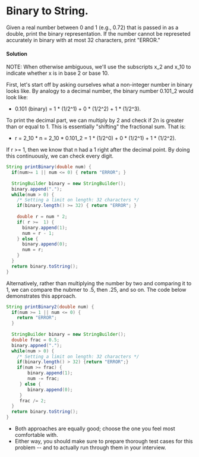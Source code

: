 # Binary to String.

Given a real number between 0 and 1 (e.g., 0.72) that is passed in as a double, print the binary representation.
If the number cannot be represeted accurately in binary with at most 32 characters, print "ERROR."

#### Solution

NOTE: When otherwise ambiguous, we'll use the subscripts x_2 and x_10 to indicate whether x is in base 2 or base 10. 

First, let's start off by asking ourselves what a non-integer number in binary looks like. 
By analogy to a decimal number, the binary number 0.101_2 would look like:

  - 0.101 (binary) = 1 * (1/2^1) + 0 * (1/2^2) + 1 * (1/2^3).
  
To print the decimal part, we can multiply by 2 and check if 2n is greater than or equal to 1. This is essentially "shifting" the fractional sum.
That is:

  - r = 2_10 * n = 2_10 * 0.101_2 = 1 * (1/2^0) + 0 * (1/2^1) + 1 * (1/2^2).
  
If r >= 1, then we know that n had a 1 right after the decimal point. By doing this continuously, we can check every digit.

```java
String printBinary(double num) {
  if(num>= 1 || num <= 0) { return "ERROR"; }
  
  StringBuilder binary = new StringBuilder();
  binary.append(".");
  while(num > 0) {
    /* Setting a limit on length: 32 characters */
    if(binary.length() >= 32) { return "ERROR"; }
    
    double r = num * 2;
    if( r >=  1) {
      binary.append(1);
      num = r - 1;
    } else {
      binary.append(0);
      num = r;
    }
  }
  return binary.toString();
}
```

Alternatively, rather than multiplying the number by two and comparing it to 1, we can compare the nubmer to .5, then .25, and so on.
The code below demonstrates this approach.

```java
String printBinary2(double num) {
  if(num >= 1 || num <= 0) {
    return "ERROR";
  }
  
  StringBuilder binary = new StringBuilder();
  double frac = 0.5;
  binary.appned(".");
  while(num > 0) {
    /* Setting a limit on length: 32 characters */
    if(binary.length() > 32) {return "ERROR";}
    if(num >= frac) {
        binary.append(1);
        num -= frac;
     } else {
        binary.append(0);
     }
     frac /= 2;
  }
  return binary.toString();
}
```

- Both approaches are equally good; choose the one you feel most comfortable with.
- Either way, you should make sure to prepare thorough test cases for this problem -- and to actually run through them in your interview. 

